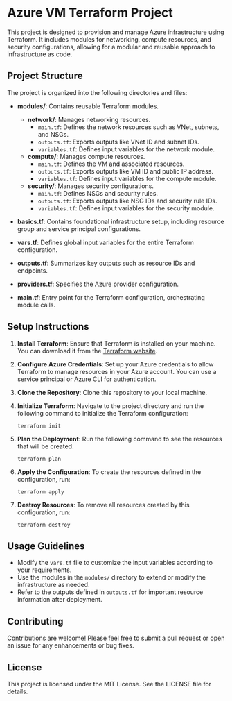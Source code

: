# Azure VM Terraform Project

This project is designed to provision and manage Azure infrastructure using Terraform. It includes modules for networking, compute resources, and security configurations, allowing for a modular and reusable approach to infrastructure as code.

## Project Structure

The project is organized into the following directories and files:

- **modules/**: Contains reusable Terraform modules.
  - **network/**: Manages networking resources.
    - `main.tf`: Defines the network resources such as VNet, subnets, and NSGs.
    - `outputs.tf`: Exports outputs like VNet ID and subnet IDs.
    - `variables.tf`: Defines input variables for the network module.
  - **compute/**: Manages compute resources.
    - `main.tf`: Defines the VM and associated resources.
    - `outputs.tf`: Exports outputs like VM ID and public IP address.
    - `variables.tf`: Defines input variables for the compute module.
  - **security/**: Manages security configurations.
    - `main.tf`: Defines NSGs and security rules.
    - `outputs.tf`: Exports outputs like NSG IDs and security rule IDs.
    - `variables.tf`: Defines input variables for the security module.

- **basics.tf**: Contains foundational infrastructure setup, including resource group and service principal configurations.

- **vars.tf**: Defines global input variables for the entire Terraform configuration.

- **outputs.tf**: Summarizes key outputs such as resource IDs and endpoints.

- **providers.tf**: Specifies the Azure provider configuration.

- **main.tf**: Entry point for the Terraform configuration, orchestrating module calls.

## Setup Instructions

1. **Install Terraform**: Ensure that Terraform is installed on your machine. You can download it from the [Terraform website](https://www.terraform.io/downloads.html).

2. **Configure Azure Credentials**: Set up your Azure credentials to allow Terraform to manage resources in your Azure account. You can use a service principal or Azure CLI for authentication.

3. **Clone the Repository**: Clone this repository to your local machine.

4. **Initialize Terraform**: Navigate to the project directory and run the following command to initialize the Terraform configuration:
   ```
   terraform init
   ```

5. **Plan the Deployment**: Run the following command to see the resources that will be created:
   ```
   terraform plan
   ```

6. **Apply the Configuration**: To create the resources defined in the configuration, run:
   ```
   terraform apply
   ```

7. **Destroy Resources**: To remove all resources created by this configuration, run:
   ```
   terraform destroy
   ```

## Usage Guidelines

- Modify the `vars.tf` file to customize the input variables according to your requirements.
- Use the modules in the `modules/` directory to extend or modify the infrastructure as needed.
- Refer to the outputs defined in `outputs.tf` for important resource information after deployment.

## Contributing

Contributions are welcome! Please feel free to submit a pull request or open an issue for any enhancements or bug fixes.

## License

This project is licensed under the MIT License. See the LICENSE file for details.